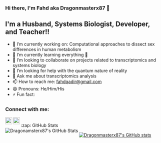### Hi there, I'm Fahd aka Dragonmasterx87 👋

## I'm a Husband, Systems Biologist, Developer, and Teacher!!

- 🔭 I’m currently working on: Computational approaches to dissect sex differences in human metabolism
- 🌱 I’m currently learning everything 🤣
- 👯 I’m looking to collaborate on projects related to transcriptomics and systems biology
- 🤔 I’m looking for help with the quantum nature of reality
- 💬 Ask me about transcriptomics analysis
- 📫 How to reach me: fahdqadir@gmail.com
- 😄 Pronouns: He/Him/His
- ⚡ Fun fact: 

### Connect with me:

[<img align="left" alt="codeSTACKr | Twitter" width="22px" src="https://cdn.jsdelivr.net/npm/simple-icons@v3/icons/twitter.svg" />][twitter]
[<img align="left" alt="codeSTACKr | LinkedIn" width="22px" src="https://cdn.jsdelivr.net/npm/simple-icons@v3/icons/linkedin.svg" />][linkedin]

<br />


  <summary>:zap: GitHub Stats</summary>

 <img align="left" alt="Dragonamsterx87's GitHub Stats" src="https://github-readme-stats-dragonmasterx87.vercel.app/api?username=Dragonmasterx87&show_icons=true&hide_border=true" />

</details>

[![Dragonmasterx87's GitHub stats](https://github-readme-stats-dragonamsterx87.vercel.app)](https://github.com/anuraghazra/github-readme-stats)


[twitter]: https://twitter.com/Fahdqadir
[linkedin]: https://www.linkedin.com/in/fahdqadir/

